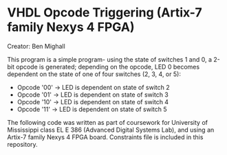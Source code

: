 # VHDL Opcode Triggering (Artix-7 family Nexys 4 FPGA)
Creator: Ben Mighall

This program is a simple program- using the state of switches 1 and 0, a 2-bit opcode is generated; depending on the opcode, LED 0 becomes dependent on the state of one of four switches (2, 3, 4, or 5):

* Opcode '00' -> LED is dependent on state of switch 2
* Opcode '01' -> LED is dependent on state of switch 3
* Opcode '10' -> LED is dependent on state of switch 4
* Opcode '11' -> LED is dependent on state of switch 5

The following code was written as part of coursework for University of Mississippi class EL E 386 (Advanced Digital Systems Lab), and using an Artix-7 family Nexys 4 FPGA board. Constraints file is included in this repository.
